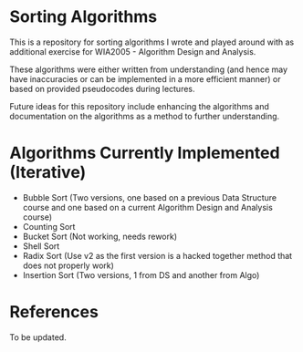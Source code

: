 # Sorting Algorithms

This is a repository for sorting algorithms I wrote and played around with as additional exercise for WIA2005 - Algorithm Design and Analysis.

These algorithms were either written from understanding (and hence may have inaccuracies or can be implemented in a more efficient manner) or based on provided pseudocodes during lectures.

Future ideas for this repository include enhancing the algorithms and documentation on the algorithms as a method to further understanding.

# Algorithms Currently Implemented (Iterative)

- Bubble Sort (Two versions, one based on a previous Data Structure course and one based on a current Algorithm Design and Analysis course)
- Counting Sort
- Bucket Sort (Not working, needs rework)
- Shell Sort
- Radix Sort (Use v2 as the first version is a hacked together method that does not properly work)
- Insertion Sort (Two versions, 1 from DS and another from Algo)

# References

To be updated.
